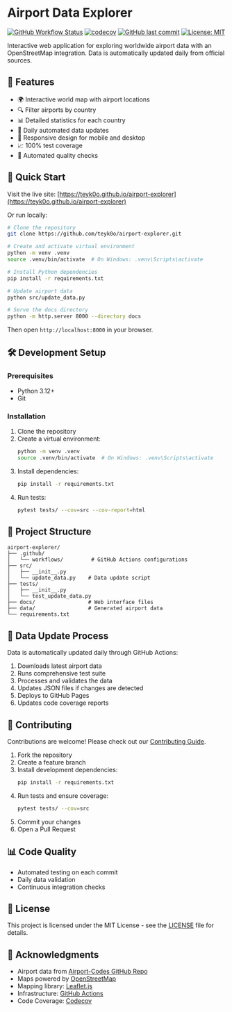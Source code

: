 # Airport Data Explorer

[![GitHub Workflow Status](https://img.shields.io/github/actions/workflow/status/teyk0o/airport-explorer/update-airports.yml?label=data%20update)](https://github.com/teyk0o/airport-explorer/actions)
[![codecov](https://codecov.io/gh/Teyk0o/airport-explorer/branch/master/graph/badge.svg?token=RNW6IGP25H)](https://codecov.io/gh/Teyk0o/airport-explorer)
[![GitHub last commit](https://img.shields.io/github/last-commit/teyk0o/airport-explorer)](https://github.com/teyk0o/airport-explorer/commits/main)
[![License: MIT](https://img.shields.io/badge/License-MIT-yellow.svg)](https://opensource.org/licenses/MIT)

Interactive web application for exploring worldwide airport data with an OpenStreetMap integration. Data is automatically updated daily from official sources.

## 🌟 Features

- 🌍 Interactive world map with airport locations
- 🔍 Filter airports by country
- 📊 Detailed statistics for each country
- 🔄 Daily automated data updates
- 📱 Responsive design for mobile and desktop
- 📈 100% test coverage
- 🤖 Automated quality checks

## 🚀 Quick Start

Visit the live site: [https://teyk0o.github.io/airport-explorer](https://teyk0o.github.io/airport-explorer)

Or run locally:

```bash
# Clone the repository
git clone https://github.com/teyk0o/airport-explorer.git

# Create and activate virtual environment
python -m venv .venv
source .venv/bin/activate  # On Windows: .venv\Scripts\activate

# Install Python dependencies
pip install -r requirements.txt

# Update airport data
python src/update_data.py

# Serve the docs directory
python -m http.server 8000 --directory docs
```

Then open `http://localhost:8000` in your browser.

## 🛠️ Development Setup

### Prerequisites

- Python 3.12+
- Git

### Installation

1. Clone the repository
2. Create a virtual environment:
   ```bash
   python -m venv .venv
   source .venv/bin/activate  # On Windows: .venv\Scripts\activate
   ```
3. Install dependencies:
   ```bash
   pip install -r requirements.txt
   ```
4. Run tests:
   ```bash
   pytest tests/ --cov=src --cov-report=html
   ```

## 📁 Project Structure

```
airport-explorer/
├── .github/
│   └── workflows/         # GitHub Actions configurations
├── src/
│   ├── __init__.py
│   └── update_data.py    # Data update script
├── tests/
│   ├── __init__.py
│   └── test_update_data.py
├── docs/                 # Web interface files
├── data/                 # Generated airport data
└── requirements.txt
```

## 🔄 Data Update Process

Data is automatically updated daily through GitHub Actions:
1. Downloads latest airport data
2. Runs comprehensive test suite
3. Processes and validates the data
4. Updates JSON files if changes are detected
5. Deploys to GitHub Pages
6. Updates code coverage reports

## 🤝 Contributing

Contributions are welcome! Please check out our [Contributing Guide](CONTRIBUTING.md).

1. Fork the repository
2. Create a feature branch
3. Install development dependencies:
   ```bash
   pip install -r requirements.txt
   ```
4. Run tests and ensure coverage:
   ```bash
   pytest tests/ --cov=src
   ```
5. Commit your changes
6. Open a Pull Request

## 📊 Code Quality

- Automated testing on each commit
- Daily data validation
- Continuous integration checks

## 📄 License

This project is licensed under the MIT License - see the [LICENSE](LICENSE) file for details.

## 🙏 Acknowledgments

- Airport data from [Airport-Codes GitHub Repo](https://raw.githubusercontent.com/datasets/airport-codes/main/data/airport-codes.csv)
- Maps powered by [OpenStreetMap](https://www.openstreetmap.org/)
- Mapping library: [Leaflet.js](https://leafletjs.com/)
- Infrastructure: [GitHub Actions](https://github.com/features/actions)
- Code Coverage: [Codecov](https://codecov.io)
